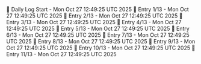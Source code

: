 📅 Daily Log Start - Mon Oct 27 12:49:25 UTC 2025
📌 Entry 1/13 - Mon Oct 27 12:49:25 UTC 2025
📌 Entry 2/13 - Mon Oct 27 12:49:25 UTC 2025
📌 Entry 3/13 - Mon Oct 27 12:49:25 UTC 2025
📌 Entry 4/13 - Mon Oct 27 12:49:25 UTC 2025
📌 Entry 5/13 - Mon Oct 27 12:49:25 UTC 2025
📌 Entry 6/13 - Mon Oct 27 12:49:25 UTC 2025
📌 Entry 7/13 - Mon Oct 27 12:49:25 UTC 2025
📌 Entry 8/13 - Mon Oct 27 12:49:25 UTC 2025
📌 Entry 9/13 - Mon Oct 27 12:49:25 UTC 2025
📌 Entry 10/13 - Mon Oct 27 12:49:25 UTC 2025
📌 Entry 11/13 - Mon Oct 27 12:49:25 UTC 2025
